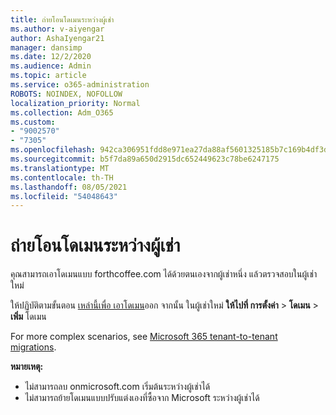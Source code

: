 ```yaml
---
title: ถ่ายโอนโดเมนระหว่างผู้เช่า
ms.author: v-aiyengar
author: AshaIyengar21
manager: dansimp
ms.date: 12/2/2020
ms.audience: Admin
ms.topic: article
ms.service: o365-administration
ROBOTS: NOINDEX, NOFOLLOW
localization_priority: Normal
ms.collection: Adm_O365
ms.custom:
- "9002570"
- "7305"
ms.openlocfilehash: 942ca306951fdd8e971ea27da88af5601325185b7c169b4df3dfd9e43e1650c5
ms.sourcegitcommit: b5f7da89a650d2915dc652449623c78be6247175
ms.translationtype: MT
ms.contentlocale: th-TH
ms.lasthandoff: 08/05/2021
ms.locfileid: "54048643"
---
```

# <a name="transfer-domain-between-tenants"></a>ถ่ายโอนโดเมนระหว่างผู้เช่า

คุณสามารถเอาโดเมนแบบ forthcoffee.com ได้ด้วยตนเองจากผู้เช่าหนึ่ง แล้วตรวจสอบในผู้เช่าใหม่

ให้ปฏิบัติตามขั้นตอน [เหล่านี้เพื่อ เอาโดเมน](https://docs.microsoft.com/microsoft-365/admin/get-help-with-domains/remove-a-domain)ออก จากนั้น ในผู้เช่าใหม่ **ให้ไปที่ การตั้งค่า**  >  **โดเมน**  >  **เพิ่ม** โดเมน

For more complex scenarios, see [Microsoft 365 tenant-to-tenant migrations](https://docs.microsoft.com/microsoft-365/enterprise/microsoft-365-tenant-to-tenant-migrations).

**หมายเหตุ:**
- ไม่สามารถลบ onmicrosoft.com เริ่มต้นระหว่างผู้เช่าได้
- ไม่สามารถย้ายโดเมนแบบปรับแต่งเองที่ซื้อจาก Microsoft ระหว่างผู้เช่าได้